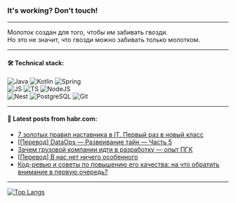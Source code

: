 ### It's working? Don't touch!

---
Молоток создан для того, чтобы им забивать гвозди. <br>
Но это не значит, что гвозди можно забивать только молотком.

---

#### 🛠️ Technical stack:

![Java](https://img.shields.io/badge/Java-informational?logo=Oracle&style=flat&logoColor=white&color=FF4500)
![Kotlin](https://img.shields.io/badge/Kotlin-informational?logo=Kotlin&style=flat&logoColor=white&color=774D97)
![Spring](https://img.shields.io/badge/SpringBoot-informational?logo=SpringBoot&style=flat&logoColor=white&color=6DB33F) <br>
![JS](https://img.shields.io/badge/JS-informational?logo=javaScript&style=flat&logoColor=black&color=F7Df1E)
![TS](https://img.shields.io/badge/TypeScript-informational?logo=typeScript&style=flat&logoColor=black&color=0667A8)
![NodeJS](https://img.shields.io/badge/NodeJS-informational?logo=node.js&style=flat&logoColor=white&color=70A760) <br>
![Nest](https://img.shields.io/badge/NestJS-informational?logo=NestJS&style=flat&logoColor=white&color=E0234E)
![PostgreSQL](https://img.shields.io/badge/PostgreSQL-informational?logo=PostgreSQL&style=flat&logoColor=white&color=DAA520)
![Git](https://img.shields.io/badge/Git-informational?logo=git&style=flat&logoColor=white&color=778899)

___

#### 💬 Latest posts from habr.com:

<!-- BLOG-POST-LIST:START -->
- [7 золотых правил наставника в IT. Первый раз в новый класс](https://habr.com/ru/articles/765376/?utm_source=habrahabr&utm_medium=rss&utm_campaign=765376)
- [[Перевод] DataOps — Развеивание тайн — Часть 5](https://habr.com/ru/articles/765640/?utm_source=habrahabr&utm_medium=rss&utm_campaign=765640)
- [Зачем грузовой компании идти в разработку — опыт ПГК](https://habr.com/ru/companies/pgk/articles/765638/?utm_source=habrahabr&utm_medium=rss&utm_campaign=765638)
- [[Перевод] В нас нет ничего особенного](https://habr.com/ru/companies/ispsystem/articles/765612/?utm_source=habrahabr&utm_medium=rss&utm_campaign=765612)
- [Код-ревью и советы по повышению его качества: на что обратить внимание в первую очередь?](https://habr.com/ru/companies/ru_mts/articles/765588/?utm_source=habrahabr&utm_medium=rss&utm_campaign=765588)
<!-- BLOG-POST-LIST:END -->

---
[![Top Langs](https://github-readme-stats-git-master-advtsetting-gmailcom.vercel.app/api/top-langs/?username=zloylis&langs_count=10&hide_title=false&title_color=e6edf3&size_weight=0.5&count_weight=0.5&layout=compact&hide_border=true&theme=dracula)](https://github.com/zloylis)

<!-- ![GitHub stats](https://github-readme-stats-git-master-advtsetting-gmailcom.vercel.app/api?username=zloylis&show_icons=true&hide_border=true&theme=dracula&hide_title=true&include_all_commits=true&count_private=true&hide=contribs&hide_rank=true) -->

